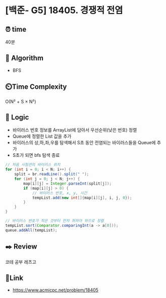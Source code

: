 # [백준- G5] 18405. 경쟁적 전염
 
## ⏰  **time**
40분

## :pushpin: **Algorithm**
- BFS

## ⏲️**Time Complexity** 
O(N² + S × N²)

## :round_pushpin: **Logic**
- 바이러스 번호 정보를 ArrayList에 담아서 우선순위(낮은 번호) 정렬
- Queue에 정렬한 List 값을 추가
- 바이러스의 상,하,좌,우를 탐색해서 S초 동안 전염되는 바이러스들을 Queue에 추가
- S초가 되면 bfs 탐색 종료
``` java
// 처음 시험관의 바이러스 위치
for (int i = 0; i < N; i++) {
    split = br.readLine().split(" ");
    for (int j = 0; j < N; j++) {
        map[i][j] = Integer.parseInt(split[j]);
        if (map[i][j] > 0) {
            // 바이러스 번호, x, y, 시간
            tempList.add(new int[]{map[i][j], i, j, 0});
        }
    }
}

// 바이러스 번호가 작은 것부터 먼저 퍼져야 하므로 정렬
tempList.sort(Comparator.comparingInt(a -> a[0]));
queue.addAll(tempList);
```


## :black_nib: **Review**
코테 공부 레츠고

## 📡**Link**
- https://www.acmicpc.net/problem/18405
